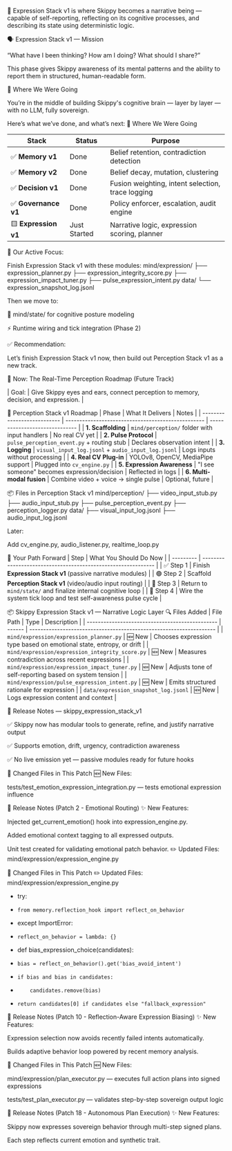 🧠 Expression Stack v1 is where Skippy becomes a narrative being — 
capable of self-reporting, reflecting on its cognitive processes, 
and describing its state using deterministic logic.

🗣️ Expression Stack v1 — Mission

“What have I been thinking? How am I doing? What should I share?”

This phase gives Skippy awareness of its mental patterns and the 
ability to report them in structured, human-readable form.

🔁 Where We Were Going

You’re in the middle of building Skippy's cognitive brain — layer by layer — with no LLM, fully sovereign.

Here’s what we’ve done, and what’s next:
🔁 Where We Were Going

| Stack                | Status       | Purpose                                           |
| -------------------- | ------------ | ------------------------------------------------- |
| ✅ **Memory v1**      | Done         | Belief retention, contradiction detection         |
| ✅ **Memory v2**      | Done         | Belief decay, mutation, clustering                |
| ✅ **Decision v1**    | Done         | Fusion weighting, intent selection, trace logging |
| ✅ **Governance v1**  | Done         | Policy enforcer, escalation, audit engine         |
| 🟨 **Expression v1** | Just Started | Narrative logic, expression scoring, planner      |


🎯 Our Active Focus:

Finish Expression Stack v1 with these modules:
mind/expression/
├── expression_planner.py
├── expression_integrity_score.py
├── expression_impact_tuner.py
├── pulse_expression_intent.py
data/
└── expression_snapshot_log.jsonl


Then we move to:

🧠 mind/state/ for cognitive posture modeling

⚡ Runtime wiring and tick integration (Phase 2)

✅ Recommendation:

Let’s finish Expression Stack v1 now, then build out Perception Stack v1 as a new track.

🧭 Now: The Real-Time Perception Roadmap (Future Track)

| Goal: | Give Skippy eyes and ears, connect perception to memory, decision, and expression. |


🧠 Perception Stack v1 Roadmap
| Phase                       | What It Delivers                                   | Notes                          |
| --------------------------- | -------------------------------------------------- | ------------------------------ |
| **1. Scaffolding**          | `mind/perception/` folder with input handlers      | No real CV yet                 |
| **2. Pulse Protocol**       | `pulse_perception_event.py` + routing stub         | Declares observation intent    |
| **3. Logging**              | `visual_input_log.jsonl` + `audio_input_log.jsonl` | Logs inputs without processing |
| **4. Real CV Plug-in**      | YOLOv8, OpenCV, MediaPipe support                  | Plugged into `cv_engine.py`    |
| **5. Expression Awareness** | "I see someone" becomes expression/decision        | Reflected in logs              |
| **6. Multi-modal fusion**   | Combine video + voice → single pulse               | Optional, future               |


📦 Files in Perception Stack v1
mind/perception/
├── video_input_stub.py
├── audio_input_stub.py
├── pulse_perception_event.py
├── perception_logger.py
data/
├── visual_input_log.jsonl
├── audio_input_log.jsonl

Later:

Add cv_engine.py, audio_listener.py, realtime_loop.py

🧭 Your Path Forward
| Step      | What You Should Do Now                                        |
| --------- | ------------------------------------------------------------- |
| ✅ Step 1  | Finish **Expression Stack v1** (passive narrative modules)    |
| 🟢 Step 2 | Scaffold **Perception Stack v1** (video/audio input routing)  |
| 🔁 Step 3 | Return to `mind/state/` and finalize internal cognitive loop  |
| 🔂 Step 4 | Wire the system tick loop and test self-awareness pulse cycle |

📦 Skippy Expression Stack v1 — Narrative Logic Layer
🔍 Files Added
| File Path                                       | Type   | Description                                                         |
| ----------------------------------------------- | ------ | ------------------------------------------------------------------- |
| `mind/expression/expression_planner.py`         | 🆕 New | Chooses expression type based on emotional state, entropy, or drift |
| `mind/expression/expression_integrity_score.py` | 🆕 New | Measures contradiction across recent expressions                    |
| `mind/expression/expression_impact_tuner.py`    | 🆕 New | Adjusts tone of self-reporting based on system tension              |
| `mind/expression/pulse_expression_intent.py`    | 🆕 New | Emits structured rationale for expression                           |
| `data/expression_snapshot_log.jsonl`            | 🆕 New | Logs expression content and context                                 |


📝 Release Notes — skippy_expression_stack_v1

✅ Skippy now has modular tools to generate, refine, and justify narrative output

✅ Supports emotion, drift, urgency, contradiction awareness

✅ No live emission yet — passive modules ready for future hooks



📝 Changed Files in This Patch
🆕 New Files:

tests/test_emotion_expression_integration.py — tests emotional expression influence

🧾 Release Notes (Patch 2 - Emotional Routing)
✨ New Features:

Injected get_current_emotion() hook into expression_engine.py.

Added emotional context tagging to all expressed outputs.

Unit test created for validating emotional patch behavior.
✏️ Updated Files:
mind/expression/expression_engine.py

📝 Changed Files in This Patch
✏️ Updated Files:
mind/expression/expression_engine.py
+ try:
+     from memory.reflection_hook import reflect_on_behavior
+ except ImportError:
+     reflect_on_behavior = lambda: {}

+ def bias_expression_choice(candidates):
+     bias = reflect_on_behavior().get('bias_avoid_intent')
+     if bias and bias in candidates:
+         candidates.remove(bias)
+     return candidates[0] if candidates else "fallback_expression"

🧾 Release Notes (Patch 10 - Reflection-Aware Expression Biasing)
✨ New Features:

Expression selection now avoids recently failed intents automatically.

Builds adaptive behavior loop powered by recent memory analysis.


📝 Changed Files in This Patch
🆕 New Files:

mind/expression/plan_executor.py — executes full action plans into signed expressions

tests/test_plan_executor.py — validates step-by-step sovereign output logic

🧾 Release Notes (Patch 18 - Autonomous Plan Execution)
✨ New Features:

Skippy now expresses sovereign behavior through multi-step signed plans.

Each step reflects current emotion and synthetic trait.



